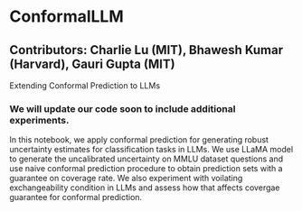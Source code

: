 # ConformalLLM
## Contributors: Charlie Lu (MIT), Bhawesh Kumar (Harvard), Gauri Gupta (MIT)
Extending Conformal Prediction to LLMs 

### We will update our code soon to include additional experiments.

In this notebook, we apply conformal prediction for generating robust uncertainty estimates for classification tasks in LLMs. 
We use LLaMA model to generate the uncalibrated uncertainty on MMLU dataset questions and use naive conformal prediction procedure to
obtain prediction sets with a guarantee on coverage rate. We also experiment with voilating exchangeability condition in LLMs and assess
how that affects covergae guarantee for conformal prediction.
